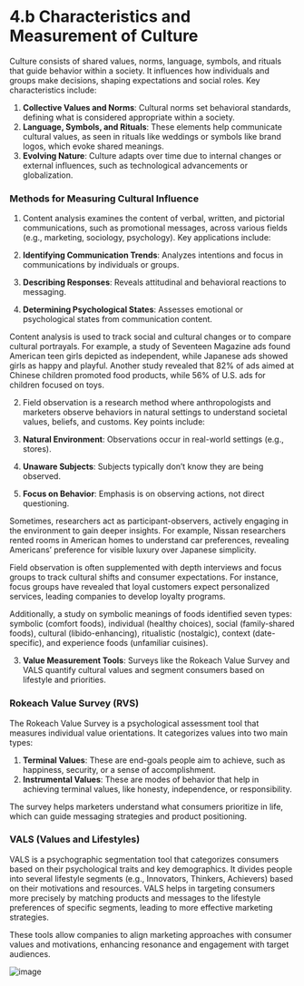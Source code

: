 # 4.b Characteristics and Measurement of Culture

Culture consists of shared values, norms, language, symbols, and rituals that guide behavior within a society. It influences how individuals and groups make decisions, shaping expectations and social roles. Key characteristics include:

1. **Collective Values and Norms**: Cultural norms set behavioral standards, defining what is considered appropriate within a society.
2. **Language, Symbols, and Rituals**: These elements help communicate cultural values, as seen in rituals like weddings or symbols like brand logos, which evoke shared meanings.
3. **Evolving Nature**: Culture adapts over time due to internal changes or external influences, such as technological advancements or globalization.

### Methods for Measuring Cultural Influence

1. Content analysis examines the content of verbal, written, and pictorial communications, such as promotional messages, across various fields (e.g., marketing, sociology, psychology). Key applications include:

1. **Identifying Communication Trends**: Analyzes intentions and focus in communications by individuals or groups.
2. **Describing Responses**: Reveals attitudinal and behavioral reactions to messaging.
3. **Determining Psychological States**: Assesses emotional or psychological states from communication content.

Content analysis is used to track social and cultural changes or to compare cultural portrayals. For example, a study of Seventeen Magazine ads found American teen girls depicted as independent, while Japanese ads showed girls as happy and playful. Another study revealed that 82% of ads aimed at Chinese children promoted food products, while 56% of U.S. ads for children focused on toys.

2. Field observation is a research method where anthropologists and marketers observe behaviors in natural settings to understand societal values, beliefs, and customs. Key points include:

1. **Natural Environment**: Observations occur in real-world settings (e.g., stores).
2. **Unaware Subjects**: Subjects typically don’t know they are being observed.
3. **Focus on Behavior**: Emphasis is on observing actions, not direct questioning.

Sometimes, researchers act as participant-observers, actively engaging in the environment to gain deeper insights. For example, Nissan researchers rented rooms in American homes to understand car preferences, revealing Americans’ preference for visible luxury over Japanese simplicity.

Field observation is often supplemented with depth interviews and focus groups to track cultural shifts and consumer expectations. For instance, focus groups have revealed that loyal customers expect personalized services, leading companies to develop loyalty programs.

Additionally, a study on symbolic meanings of foods identified seven types: symbolic (comfort foods), individual (healthy choices), social (family-shared foods), cultural (libido-enhancing), ritualistic (nostalgic), context (date-specific), and experience foods (unfamiliar cuisines).


3. **Value Measurement Tools**: Surveys like the Rokeach Value Survey and VALS quantify cultural values and segment consumers based on lifestyle and priorities.


### Rokeach Value Survey (RVS)
The Rokeach Value Survey is a psychological assessment tool that measures individual value orientations. It categorizes values into two main types:
1. **Terminal Values**: These are end-goals people aim to achieve, such as happiness, security, or a sense of accomplishment.
2. **Instrumental Values**: These are modes of behavior that help in achieving terminal values, like honesty, independence, or responsibility.

The survey helps marketers understand what consumers prioritize in life, which can guide messaging strategies and product positioning.

### VALS (Values and Lifestyles)
VALS is a psychographic segmentation tool that categorizes consumers based on their psychological traits and key demographics. It divides people into several lifestyle segments (e.g., Innovators, Thinkers, Achievers) based on their motivations and resources. VALS helps in targeting consumers more precisely by matching products and messages to the lifestyle preferences of specific segments, leading to more effective marketing strategies.

These tools allow companies to align marketing approaches with consumer values and motivations, enhancing resonance and engagement with target audiences.


![image](https://github.com/user-attachments/assets/1aef53e3-30a3-420f-ad51-fa106bc0949b)
